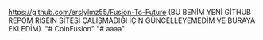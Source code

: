 https://github.com/erslylmz55/Fusion-To-Future (BU BENİM YENİ GİTHUB REPOM RISEIN SİTESİ ÇALIŞMADIĞI İÇİN GÜNCELLEYEMEDİM VE BURAYA EKLEDİM).
"# CoinFusion" 
"# aaaa"  
